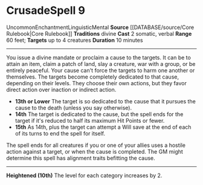 ﻿---
actions: '[two-actions]'
component:
- Somatic
- Verbal
duration: 10 minutes
heighten: 10th
heighten_level: 9, 10
id: '56'
level: '9'
name: Crusade
range: 60 feet
rarity: Uncommon
school: Enchantment
source: '[[DATABASE/source/Core Rulebook|Core Rulebook]]'
target: up to 4 creatures
tradition:
- Divine
trait:
- '[[DATABASE/trait/Enchantment|Enchantment]]'
- '[[DATABASE/trait/Linguistic|Linguistic]]'
- '[[DATABASE/trait/Mental|Mental]]'
- '[[DATABASE/trait/Uncommon|Uncommon]]'
type: Spell

---
# Crusade<span class="item-type">Spell 9</span>

<span class="trait-uncommon item-trait">Uncommon</span><span class="item-trait">Enchantment</span><span class="item-trait">Linguistic</span><span class="item-trait">Mental</span>
**Source** [[DATABASE/source/Core Rulebook|Core Rulebook]] 
**Traditions** divine
**Cast** <span class="action-icon">2</span> somatic, verbal
**Range** 60 feet; **Targets** up to 4 creatures
**Duration** 10 minutes

---
You issue a divine mandate or proclaim a cause to the targets. It can be to attain an item, claim a patch of land, slay a creature, war with a group, or be entirely peaceful. Your cause can't force the targets to harm one another or themselves. The targets become completely dedicated to that cause, depending on their levels. They choose their own actions, but they favor direct action over inaction or indirect action.

* **13th or Lower** The target is so dedicated to the cause that it pursues the cause to the death (unless you say otherwise).
* **14th** The target is dedicated to the cause, but the spell ends for the target if it's reduced to half its maximum Hit Points or fewer.
* **15th** As 14th, plus the target can attempt a Will save at the end of each of its turns to end the spell for itself.

The spell ends for all creatures if you or one of your allies uses a hostile action against a target, or when the cause is completed. The GM might determine this spell has alignment traits befitting the cause.

---
**Heightened (10th)** The level for each category increases by 2.